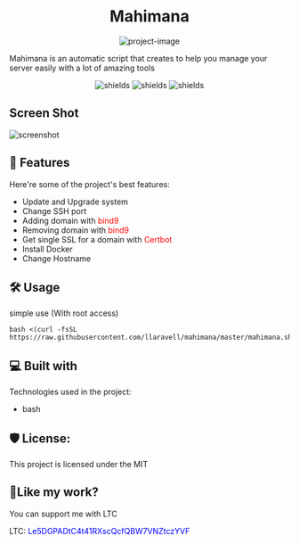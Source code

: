 <h1 align="center" id="title">Mahimana</h1>

<p align="center"><img src="https://socialify.git.ci/llaravell/mahimana/image?description=1&amp;font=Inter&amp;forks=1&amp;issues=1&amp;language=1&amp;name=1&amp;owner=1&amp;pattern=Floating%20Cogs&amp;pulls=1&amp;stargazers=1&amp;theme=Light" alt="project-image"></p>

<p id="description">Mahimana is an automatic script that creates to help you manage your server easily with a lot of amazing tools</p>

<p align="center"><img src="https://img.shields.io/github/license/llaravell/mahimana" alt="shields"> <img src="https://img.shields.io/github/repo-size/llaravell/mahimana" alt="shields"> <img src="https://img.shields.io/github/v/release/llaravell/mahimana
" alt="shields" /></p>

<h2>Screen Shot</h2>
<img src="https://s8.uupload.ir/files/screenshot_from_2024-03-11_11-16-57_fwd.png" alt="screenshot" />
  
<h2>🧐 Features</h2>

Here're some of the project's best features:

*   Update and Upgrade system
*   Change SSH port
*   Adding domain with <span style="color:red">bind9</span>
*   Removing domain with <span style="color:red">bind9</span>
*   Get single SSL for a domain with <span style="color:red">Certbot</span>
*   Install Docker
*   Change Hostname

<h2>🛠️ Usage</h2>

<p>simple use (With root access)</p>

```
bash <(curl -fsSL https://raw.githubusercontent.com/llaravell/mahimana/master/mahimana.sh)
```

  
  
<h2>💻 Built with</h2>

Technologies used in the project:

*   bash

<h2>🛡️ License:</h2>

This project is licensed under the MIT

<h2>💖Like my work?</h2>

You can support me with LTC<p>LTC: <span style="color:blue;cursor:copy">Le5DGPADtC4t41RXscQcfQBW7VNZtczYVF</span></p>